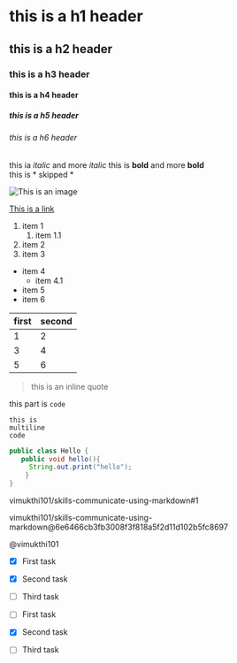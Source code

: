 # this is a h1 header
## this is a h2 header
### this is a h3 header
#### this is a h4 header
##### this is a h5 header
###### this is a h6 header

this ia *italic* and more _italic_
this is **bold** and more **bold**\
this is \* skipped \*

![This is an image](https://octodex.github.com/images/yaktocat.png)

[This is a link](https://octodex.github.com/images/yaktocat.png)

1. item 1
   1. item 1.1
3. item 2
4. item 3

- item 4
  - item 4.1
- item 5
- item 6

first | second
-|-
1 | 2
3 | 4
5 | 6

> this is an inline quote

this part is `code`

```
this is
multiline
code
```

```java
public class Hello {
   public void hello(){
     String.out.print("hello");
    }
}
```

vimukthi101/skills-communicate-using-markdown#1

vimukthi101/skills-communicate-using-markdown@6e6466cb3fb3008f3f818a5f2d11d102b5fc8697 

@vimukthi101

- [x] First task
- [x] Second task
- [ ] Third task

- [ ] First task
- [x] Second task
- [ ] Third task
